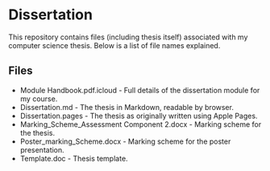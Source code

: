 # Dissertation

This repository contains files (including thesis itself) associated with my computer science thesis. Below is a list of file names explained.

## Files

* Module Handbook.pdf.icloud                    - Full details of the dissertation module for my course.
* Dissertation.md                               - The thesis in Markdown, readable by browser.
* Dissertation.pages                            - The thesis as originally written using Apple Pages.
* Marking_Scheme_Assessment Component 2.docx    - Marking scheme for the thesis.
* Poster_marking_Scheme.docx                    - Marking scheme for the poster presentation.
* Template.doc                                  - Thesis template.
